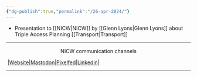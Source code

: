 ```yaml
---
{"dg-publish":true,"permalink":"/26-apr-2024/"}
---
```



- Presentation to [[NICW\|NICW]] by [[Glenn Lyons\|Glenn Lyons]] about Triple Access Planning [[Transport\|Transport]]

***
<p style="text-align: center;">NICW communication channels</p>

󠁧 |[Website](https://nationalinfrastructurecommission.wales)|[Mastodon](https://toot.wales/@NICW)|[Pixelfed](https://pix.toot.wales/NICW)|[Linkedin](https://www.linkedin.com/company/26268509/)|
***
